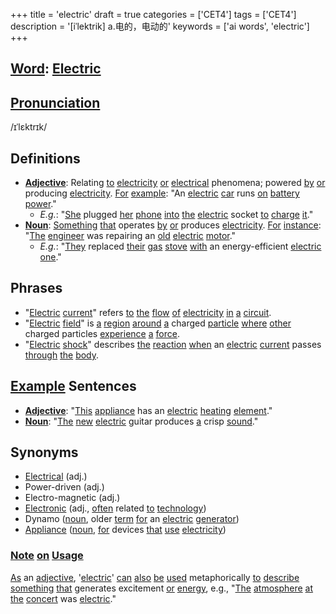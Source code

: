 +++
title = 'electric'
draft = true
categories = ['CET4']
tags = ['CET4']
description = '[iˈlektrik] a.电的，电动的'
keywords = ['ai words', 'electric']
+++

## [Word](/en/post/word/): [Electric](/en/post/electric/)

## [Pronunciation](/en/post/pronunciation/)
/ɪˈlɛktrɪk/

## Definitions
- **[Adjective](/en/post/adjective/)**: Relating [to](/en/post/to/) [electricity](/en/post/electricity/) [or](/en/post/or/) [electrical](/en/post/electrical/) phenomena; powered [by](/en/post/by/) [or](/en/post/or/) producing [electricity](/en/post/electricity/). [For](/en/post/for/) [example](/en/post/example/): "An [electric](/en/post/electric/) [car](/en/post/car/) runs [on](/en/post/on/) [battery](/en/post/battery/) [power](/en/post/power/)."
  - _E.g._: "[She](/en/post/she/) plugged [her](/en/post/her/) [phone](/en/post/phone/) [into](/en/post/into/) [the](/en/post/the/) [electric](/en/post/electric/) socket [to](/en/post/to/) [charge](/en/post/charge/) [it](/en/post/it/)."
- **[Noun](/en/post/noun/)**: [Something](/en/post/something/) [that](/en/post/that/) operates [by](/en/post/by/) [or](/en/post/or/) produces [electricity](/en/post/electricity/). [For](/en/post/for/) [instance](/en/post/instance/): "[The](/en/post/the/) [engineer](/en/post/engineer/) was repairing an [old](/en/post/old/) [electric](/en/post/electric/) [motor](/en/post/motor/)."
  - _E.g._: "[They](/en/post/they/) replaced [their](/en/post/their/) [gas](/en/post/gas/) [stove](/en/post/stove/) [with](/en/post/with/) an energy-efficient [electric](/en/post/electric/) [one](/en/post/one/)."

## Phrases
- "[Electric](/en/post/electric/) [current](/en/post/current/)" refers [to](/en/post/to/) [the](/en/post/the/) [flow](/en/post/flow/) [of](/en/post/of/) [electricity](/en/post/electricity/) [in](/en/post/in/) [a](/en/post/a/) [circuit](/en/post/circuit/).
- "[Electric](/en/post/electric/) [field](/en/post/field/)" is [a](/en/post/a/) [region](/en/post/region/) [around](/en/post/around/) [a](/en/post/a/) charged [particle](/en/post/particle/) [where](/en/post/where/) [other](/en/post/other/) charged particles [experience](/en/post/experience/) [a](/en/post/a/) [force](/en/post/force/).
- "[Electric](/en/post/electric/) [shock](/en/post/shock/)" describes [the](/en/post/the/) [reaction](/en/post/reaction/) [when](/en/post/when/) an [electric](/en/post/electric/) [current](/en/post/current/) passes [through](/en/post/through/) [the](/en/post/the/) [body](/en/post/body/).
  
## [Example](/en/post/example/) Sentences
- **[Adjective](/en/post/adjective/)**: "[This](/en/post/this/) [appliance](/en/post/appliance/) has an [electric](/en/post/electric/) [heating](/en/post/heating/) [element](/en/post/element/)."
- **[Noun](/en/post/noun/)**: "[The](/en/post/the/) [new](/en/post/new/) [electric](/en/post/electric/) guitar produces [a](/en/post/a/) crisp [sound](/en/post/sound/)."

## Synonyms
- [Electrical](/en/post/electrical/) (adj.)
- Power-driven (adj.)
- Electro-magnetic (adj.)
- [Electronic](/en/post/electronic/) (adj., [often](/en/post/often/) related [to](/en/post/to/) [technology](/en/post/technology/))
- Dynamo ([noun](/en/post/noun/), older [term](/en/post/term/) [for](/en/post/for/) an [electric](/en/post/electric/) [generator](/en/post/generator/))
- [Appliance](/en/post/appliance/) ([noun](/en/post/noun/), [for](/en/post/for/) devices [that](/en/post/that/) [use](/en/post/use/) [electricity](/en/post/electricity/)) 

### [Note](/en/post/note/) [on](/en/post/on/) [Usage](/en/post/usage/)
[As](/en/post/as/) an [adjective](/en/post/adjective/), '[electric](/en/post/electric/)' [can](/en/post/can/) [also](/en/post/also/) [be](/en/post/be/) [used](/en/post/used/) metaphorically [to](/en/post/to/) [describe](/en/post/describe/) [something](/en/post/something/) [that](/en/post/that/) generates excitement [or](/en/post/or/) [energy](/en/post/energy/), e.g., "[The](/en/post/the/) [atmosphere](/en/post/atmosphere/) [at](/en/post/at/) [the](/en/post/the/) [concert](/en/post/concert/) was [electric](/en/post/electric/)."
